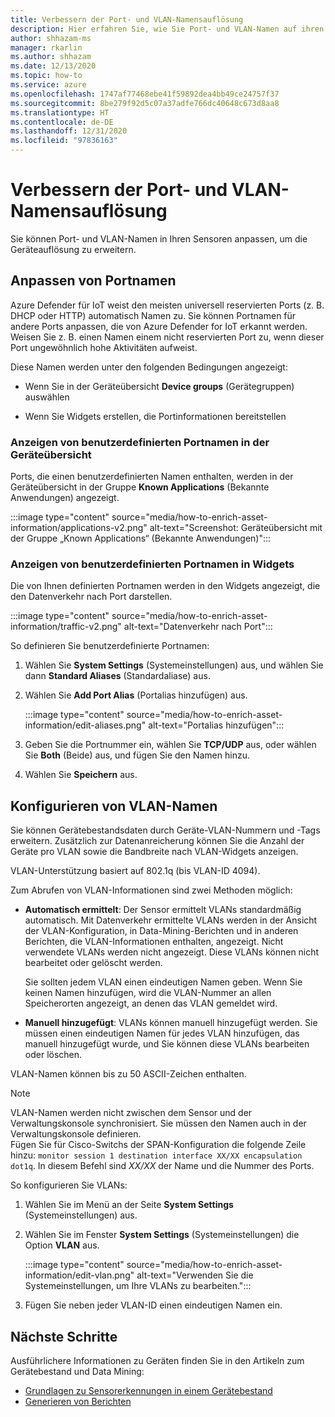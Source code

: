 ```yaml
---
title: Verbessern der Port- und VLAN-Namensauflösung
description: Hier erfahren Sie, wie Sie Port- und VLAN-Namen auf ihren Sensoren anpassen können, um die Geräteauflösung zu erweitern.
author: shhazam-ms
manager: rkarlin
ms.author: shhazam
ms.date: 12/13/2020
ms.topic: how-to
ms.service: azure
ms.openlocfilehash: 1747af77468ebe41f59892dea4bb49ce24757f37
ms.sourcegitcommit: 8be279f92d5c07a37adfe766dc40648c673d8aa8
ms.translationtype: HT
ms.contentlocale: de-DE
ms.lasthandoff: 12/31/2020
ms.locfileid: "97836163"
---
```

# <a name="enhance-port-and-vlan-name-resolution"></a>Verbessern der Port- und VLAN-Namensauflösung

Sie können Port- und VLAN-Namen in Ihren Sensoren anpassen, um die Geräteauflösung zu erweitern.

## <a name="customize-port-names"></a>Anpassen von Portnamen

Azure Defender für IoT weist den meisten universell reservierten Ports (z. B. DHCP oder HTTP) automatisch Namen zu. Sie können Portnamen für andere Ports anpassen, die von Azure Defender for IoT erkannt werden. Weisen Sie z. B. einen Namen einem nicht reservierten Port zu, wenn dieser Port ungewöhnlich hohe Aktivitäten aufweist.

Diese Namen werden unter den folgenden Bedingungen angezeigt:

  - Wenn Sie in der Geräteübersicht **Device groups** (Gerätegruppen) auswählen

  - Wenn Sie Widgets erstellen, die Portinformationen bereitstellen

### <a name="view-custom-port-names-in-the-device-map"></a>Anzeigen von benutzerdefinierten Portnamen in der Geräteübersicht

Ports, die einen benutzerdefinierten Namen enthalten, werden in der Geräteübersicht in der Gruppe **Known Applications** (Bekannte Anwendungen) angezeigt.

:::image type="content" source="media/how-to-enrich-asset-information/applications-v2.png" alt-text="Screenshot: Geräteübersicht mit der Gruppe „Known Applications“ (Bekannte Anwendungen)":::

### <a name="view-custom-port-names-in-widgets"></a>Anzeigen von benutzerdefinierten Portnamen in Widgets

Die von Ihnen definierten Portnamen werden in den Widgets angezeigt, die den Datenverkehr nach Port darstellen.

:::image type="content" source="media/how-to-enrich-asset-information/traffic-v2.png" alt-text="Datenverkehr nach Port":::

So definieren Sie benutzerdefinierte Portnamen:

1. Wählen Sie **System Settings** (Systemeinstellungen) aus, und wählen Sie dann **Standard Aliases** (Standardaliase) aus.

2. Wählen Sie **Add Port Alias** (Portalias hinzufügen) aus.

    :::image type="content" source="media/how-to-enrich-asset-information/edit-aliases.png" alt-text="Portalias hinzufügen":::

3. Geben Sie die Portnummer ein, wählen Sie **TCP/UDP** aus, oder wählen Sie **Both** (Beide) aus, und fügen Sie den Namen hinzu.

4. Wählen Sie **Speichern** aus.

## <a name="configure-vlan-names"></a>Konfigurieren von VLAN-Namen

Sie können Gerätebestandsdaten durch Geräte-VLAN-Nummern und -Tags erweitern. Zusätzlich zur Datenanreicherung können Sie die Anzahl der Geräte pro VLAN sowie die Bandbreite nach VLAN-Widgets anzeigen.

VLAN-Unterstützung basiert auf 802.1q (bis VLAN-ID 4094).

Zum Abrufen von VLAN-Informationen sind zwei Methoden möglich:

- **Automatisch ermittelt**: Der Sensor ermittelt VLANs standardmäßig automatisch. Mit Datenverkehr ermittelte VLANs werden in der Ansicht der VLAN-Konfiguration, in Data-Mining-Berichten und in anderen Berichten, die VLAN-Informationen enthalten, angezeigt. Nicht verwendete VLANs werden nicht angezeigt. Diese VLANs können nicht bearbeitet oder gelöscht werden. 

  Sie sollten jedem VLAN einen eindeutigen Namen geben. Wenn Sie keinen Namen hinzufügen, wird die VLAN-Nummer an allen Speicherorten angezeigt, an denen das VLAN gemeldet wird.

- **Manuell hinzugefügt**: VLANs können manuell hinzugefügt werden. Sie müssen einen eindeutigen Namen für jedes VLAN hinzufügen, das manuell hinzugefügt wurde, und Sie können diese VLANs bearbeiten oder löschen.

VLAN-Namen können bis zu 50 ASCII-Zeichen enthalten.

> [!NOTE]
> VLAN-Namen werden nicht zwischen dem Sensor und der Verwaltungskonsole synchronisiert. Sie müssen den Namen auch in der Verwaltungskonsole definieren.  
Fügen Sie für Cisco-Switchs der SPAN-Konfiguration die folgende Zeile hinzu: `monitor session 1 destination interface XX/XX encapsulation dot1q`. In diesem Befehl sind *XX/XX* der Name und die Nummer des Ports.

So konfigurieren Sie VLANs:

1. Wählen Sie im Menü an der Seite **System Settings** (Systemeinstellungen) aus.

2. Wählen Sie im Fenster **System Settings** (Systemeinstellungen) die Option **VLAN** aus.

    :::image type="content" source="media/how-to-enrich-asset-information/edit-vlan.png" alt-text="Verwenden Sie die Systemeinstellungen, um Ihre VLANs zu bearbeiten.":::

3. Fügen Sie neben jeder VLAN-ID einen eindeutigen Namen ein.

## <a name="next-steps"></a>Nächste Schritte

Ausführlichere Informationen zu Geräten finden Sie in den Artikeln zum Gerätebestand und Data Mining:

- [Grundlagen zu Sensorerkennungen in einem Gerätebestand](how-to-investigate-sensor-detections-in-a-device-inventory.md)
- [Generieren von Berichten](how-to-generate-reports.md)
